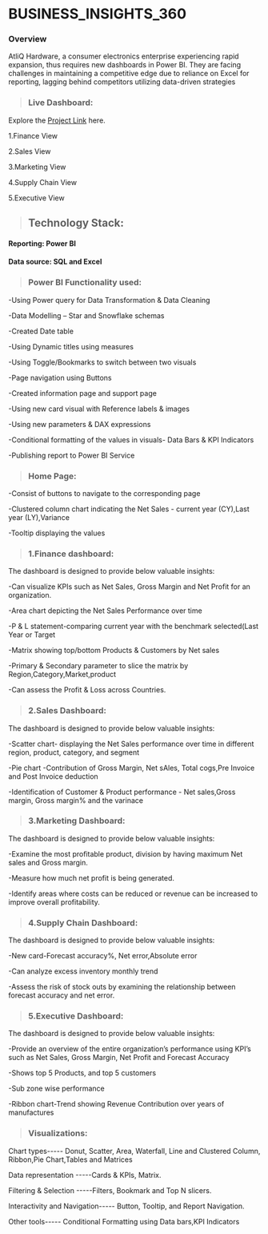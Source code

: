 # BUSINESS_INSIGHTS_360

### Overview

AtliQ Hardware, a consumer electronics enterprise experiencing rapid expansion, thus requires new dashboards in Power BI. They are facing challenges in maintaining a competitive edge due to reliance on Excel for reporting, lagging behind competitors utilizing data-driven strategies


> ### Live Dashboard:

Explore the [Project Link](https://app.powerbi.com/view?r=eyJrIjoiYzBmYTlmOWEtNjQ5OS00ODY3LWIyNmUtZDY1ZGY5M2I2MDRhIiwidCI6ImM2ZTU0OWIzLTVmNDUtNDAzMi1hYWU5LWQ0MjQ0ZGM1YjJjNCJ9) here.

1.Finance View

2.Sales View

3.Marketing View

4.Supply Chain View

5.Executive View



> ## Technology Stack:

#### Reporting: Power BI

#### Data source: SQL and Excel



> ### Power BI Functionality used:

  -Using Power query for Data Transformation & Data Cleaning

  -Data Modelling – Star and Snowflake schemas

  -Created Date table

  -Using Dynamic titles using measures

  -Using Toggle/Bookmarks to switch between two visuals
  
  -Page navigation using Buttons
  
  -Created information page and support page
  
  -Using new card visual with Reference labels & images
  
  -Using new parameters & DAX expressions
  
  -Conditional formatting of the values in visuals- Data Bars & KPI Indicators
  
  -Publishing report to Power BI Service

  
  

> ### Home Page:

   -Consist of buttons to navigate to the corresponding page
  
   -Clustered column chart indicating the Net Sales - current year (CY),Last year (LY),Variance
  
   -Tooltip displaying the values
  

> ### 1.Finance dashboard:
The dashboard is designed to provide below valuable insights:

   -Can visualize KPIs such as Net Sales, Gross Margin and Net Profit for an organization. 

   -Area chart depicting the Net Sales Performance over time

   -P & L statement-comparing current year with the benchmark selected(Last Year or Target

   -Matrix showing top/bottom Products & Customers by Net sales 

   -Primary & Secondary parameter to slice the matrix by Region,Category,Market,product

   -Can assess the Profit & Loss across Countries.

> ### 2.Sales Dashboard:
The dashboard is designed to provide below valuable insights:

   -Scatter chart- displaying the Net Sales performance over time  in different region, product, category, and segment

   -Pie chart -Contribution of Gross Margin, Net sAles, Total cogs,Pre Invoice and Post Invoice deduction

   -Identification of Customer & Product performance - Net sales,Gross margin, Gross margin% and the varinace

> ### 3.Marketing Dashboard:
The dashboard is designed to provide below valuable insights:

   -Examine the most profitable product, division by having maximum Net sales and Gross margin.

   -Measure how much net profit is being generated.

   -Identify areas where costs can be reduced or revenue can be increased to improve overall profitability.

> ### 4.Supply Chain Dashboard:
The dashboard is designed to provide below valuable insights:

   -New card-Forecast accuracy%, Net error,Absolute error

   -Can analyze excess inventory monthly trend

   -Assess the risk of stock outs by examining the relationship between forecast accuracy and net error.

> ### 5.Executive Dashboard:
The dashboard is designed to provide below valuable insights:

   -Provide an overview of the entire organization’s performance using KPI’s such as Net Sales, Gross Margin, Net Profit and Forecast Accuracy

   -Shows top 5 Products, and top 5 customers

   -Sub zone wise performance

   -Ribbon chart-Trend showing Revenue Contribution over years of manufactures


> ### Visualizations:
Chart types-----	Donut, Scatter, Area, Waterfall, Line and Clustered Column, Ribbon,Pie Chart,Tables and Matrices

Data representation	-----Cards & KPIs, Matrix.

Filtering & Selection	-----Filters, Bookmark and Top N slicers.

Interactivity and Navigation-----	Button, Tooltip, and Report Navigation.

Other tools-----	Conditional Formatting using Data bars,KPI Indicators






